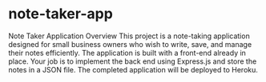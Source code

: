 # note-taker-app
Note Taker Application
Overview
This project is a note-taking application designed for small business owners who wish to write, save, and manage their notes efficiently. The application is built with a front-end already in place. Your job is to implement the back end using Express.js and store the notes in a JSON file. The completed application will be deployed to Heroku.
